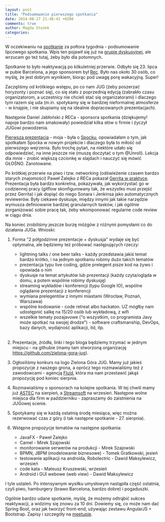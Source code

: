 ```yaml
---
layout: post
title: "Podsumowanie pierwszego spotkania"
date: 2014-08-17 21:40:41 +0200
comments: true
author: Magda Stożek
categories: 
---
```

W oczekiwaniu na <a href="http://www.meetup.com/Zielona-Gora-JUG/events/198778072/" target="_blank">spotkanie</a> za połtora tygodnia - podsumowanie lipcowego spotkania. Wpis ten pojawił się już na <a href="http://jug.zgora.pl/forum" target="_blank">grupie dyskusyjnej</a>, ale wrzucam go też tutaj, żeby było dla potomnych.

Spotkanie to było reaktywacją po kilkuletniej przerwie. Odbyło się 23. lipca w pubie Barcelona, a jego sponsorem był <a href="http://pl.rec-global.com/" target="_blank">Rec</a>. Było nas około 30 osób, co myślę, że jest dobrym wynikiem, biorąc pod uwagę porę wakacyjną. Super!

Zaczęliśmy od krótkiego wstępu, po co nam JUG (żeby poszerzać horyzonty i poznać się), co się stało z poprzednią edycją (zabrakło czasu organizatorom, a uczestnicy nie chcieli stać się organizatorami) i dlaczego tym razem się uda (m.in. spotykamy się w bardziej nieformalnej atmosferze - w knajpie, i nie skupiamy się na idealnie dopracowanych prezentacjach).

<!-- more -->

Następnie Daniel Jabłoński z RECa - sponsora spotkania (dziękujemy! napoje bardzo nam smakowały) powiedział kilka słów o firmie i życzył JUGowi powodzenia.

<a href="http://magdzikk.github.io/spock-slides/" target="_blank">Pierwsza prezentacja</a> - moja - była o <a href="http://code.google.com/p/spock/" target="_blank">Spocku</a>, opowiadałam o tym, jak spotkałam Spocka w nowym projekcie i dlaczego była to miłość od pierwszego wejrzenia. Było trochę pytań, na niektóre udało się odpowiedzieć, na inne jeszcze nie (muszę doczytać o tym @Unroll). Lekcja dla mnie - zrobić większą czcionkę w slajdach i nauczyć się mówić GŁOŚNO. Zanotowane.

Po krótkiej przerwie na piwo i tzw. networking (odświeżenie czasem bardzo starych znajomości) Paweł Żalejko z RECa pokazał <a href="../files/Gerrit.pdf" target="_blank">Gerrita w praktyce</a>. Prezentacja była bardzo konkretna, pokazywała, jak wykorzystać go w codziennej pracy (gitflow skonfigurowany tak, że wszystko musi przejść przez Gerrita) i jak dopiąć do niego Sonara i Jenkinsa jako automatycznych reviewerów. Były ciekawe dyskusje, między innymi jak takie narzędzie wymusza definiowanie bardziej granularnych tasków, i jak ogólnie zorganizować sobie pracę tak, żeby wkomponować regularne code review w ciągu dnia.

Na koniec zrobiliśmy jeszcze burzę mózgów z różnymi pomysłami co do działania JUGa. Wnioski:

1. Forma "2 półgodzinne prezentacje + dyskusja" wydaje się być optymalna, ale będziemy też próbować następujących rzeczy:

	- lightning talks / one beer talks - każdy przedstawia jakiś temat bardzo krótko, i na jednym spotkaniu robimy dużo takich tematów
	- prezentacja typu live coding, gdzie prelegent pisze kod na żywo i opowiada o nim
	- dyskusje na temat artykułów lub prezentacji (każdy czyta/ogląda w domu, a potem wspólnie robimy dyskusję)
	- streaming wykładów i konferencji (typu Google IO), wspólne oglądanie prezentacji z konferencji
	- wymiana prelegentów z innymi miastami (Wrocław, Poznań, Warszawa)
	- wspólne kodowanie - code retreat albo hackaton. UZ mógłby nam udostępnić salkę na 15/20 osób lub wykładową, z wifi
	- wszelkie tematy pozajavowe ("o wszystkim, co programista Javy może spotkać na swojej drodze") - software craftsmanship, DevOps, bazy danych, wydajność aplikacji, itd, itp.
	<br><br>

2. Prezentacje, źródła, linki i tego bloga będziemy trzymać w jednym miejscu - na githubie (mamy tam stworzoną organizację https://github.com/zielona-gora-jug).

3. Ogłosiliśmy konkurs na logo Zielona Góra JUG. Mamy już jakieś propozycje z naszego grona, a oprócz tego rozmawialiśmy też z zawodowcami - agencją <a href="http://www.fluidagency.pl/" target="_blank">Fluid</a>, która ma nam przestawić jakąś propozycję pod koniec sierpnia.

4. Rozmawialiśmy o sponsorach na kolejne spotkania. W tej chwili mamy już <a href="http://www.astec.net/pl/" target="_blank">ASTEC</a> na sierpień, a <a href="http://www.streamsoft.pl/" target="_blank">Streamsoft</a> na wrzesień. Następne wolne miejsca dla firm w październiku - zapraszamy do zaistnienia na JUGowej scenie.

5. Spotykamy się w każdą ostatnią środę miesiąca, więc można rezerwować czas z góry (i tak następne spotkanie - 27. sierpnia).

6. Wstępne propozycje tematów na następne spotkania:

	- JavaFX - Paweł Żalejko
	- Camel - Mirek Szajowski
	- monitorowanie serwerów na produkcji - Mirek Szajowski
	- BPMN, JBPM (modelowanie biznesowe) - Tomek Gratkowski, jesień
	- testowanie aplikacji na androida, Robolectric - Dawid Maksylewicz, wrzesień
	- code kata - Mateusz Kruszewski, wrzesień
	- Android i GUI webowe (web view) - Dawid Maksylewicz

I tyle ustaleń. Po intensywnym wysiłku umysłowym nastąpiła część ostatnia, czyli piwo, hamburgery (brawo Barcelona, bardzo dobre) i pogaduszki.

Ogólnie bardzo udane spotkanie, myślę, że możemy odtrąbić sukces reaktywacji, a widzimy się znowu za 10 dni. Dowiemy się, co może nam dać Spring Boot, oraz jak tworzyć front-end, używając zestawu AngularJS + Bootstrap. Zapisy i szczegóły na <a href="http://www.meetup.com/Zielona-Gora-JUG/events/198778072/" target="_blank">meetupie</a>.
